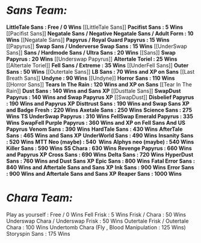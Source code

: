 # ***Sans Team:***
**LittleTale Sans : Free / 0 Wins** [[LittleTale Sans]]
**Pacifist Sans : 5 Wins** [[Pacifist Sans]]
**Negatale Sans / Negative Negatale Sans / Adult Form : 10 Wins** [[Negatale Sans]]
**Papyrus / Royal Guard Papyrus : 15 Wins** [[Papyrus]]
**Swap Sans / Underverse Swap Sans : 15 Wins** [[UnderSwap Sans]]
**Sans / Hardmode Sans / Ultra Sans : 20 Wins** [[Sans]]
**Swap Papyrus : 20 Wins** [[Underswap Papyrus]]
**Altertale Toriel : 25 Wins** [[Altertale Toriel]]
**Fell Sans / Extreme : 35 Wins** [[UnderFell Sans]]
**Outer Sans : 50 Wins** [[Outertale Sans]]
**LB Sans : 70 Wins and XP on Sans** [[Last Breath Sans]]
**Undyne : 90 Wins** [[Undyne]]
**Horror Sans : 110 Wins** [[Horror Sans]]
**Tears In The Rain : 120 Wins and XP on Sans** [[Tear In The Rain]]
**Dust Sans : 140 Wins and Sans XP** [[Dusttale Sans]]
**SwapDust  Papyrus : 140 Wins and Swap Papyrus XP** [[SwapDust]]
**Disbelief Papyrus : 190 Wins and Papyrus XP** 
**Disttrust Sans : 190 Wins and Swap Sans XP and Badge** 
**Fresh : 220 Wins**
**Axetale Sans : 250 Wins**
**Science Sans : 275 Wins**
**TS UnderSwap Papyrus : 310 Wins**
**FellSwap Emerald Papyrus : 335 Wins**
**SwapFell Purple Papyrus : 360 Wins and XP on Fell Sans And US Papyrus**
**Venom Sans : 390 Wins**
**HardTale Sans : 430 Wins**
**AfterTale Sans : 465 Wins and Sans XP**
**UnderWorld Sans : 490 Wins**
**Insanity Sans : 520 Wins**
**MTT Neo (maybe) : 540  Wins**
**Alphys neo (maybe) : 540 Wins**
**Killer Sans : 590 Wins**
**SS Chara : 630 Wins**
**Revenge Papyrus : 660 Wins and Papyrus XP**
**Cross Sans : 690 Wins**
**Delta Sans : 720 Wins**
**HyperDust Sans : 760 Wins and Dust Sans XP**
**Epic Sans : 800 Wins**
**Fatal Error Sans : 840 Wins and Aftertale Sans and Sans XP**
**Ink Sans : 900 Wins**
**Error Sans : 900 Wins and Aftertale Sans and Sans XP**
**Reaper Sans : 1000 Wins**

# ***Chara Team:***
Play as yourself : Free / 0 Wins
Fell Frisk : 5 Wins
Frisk / Chara : 50 Wins 
Underswap Chara / Underswap Frisk : 50 Wins
Outertale Frisk / Outertale Chara : 100 Wins
Undertomb Chara (Fly , Blood Manipulation : 125 Wins)
Storyspin Sans : 175 Wins
